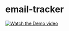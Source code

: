 # email-tracker

[![Watch the Demo video](https://raw.githubusercontent.com/Manoj-Katta/videos/master/Email_Track.jpg)](https://raw.githubusercontent.com/Manoj-Katta/videos/master/Demo.mp4)

